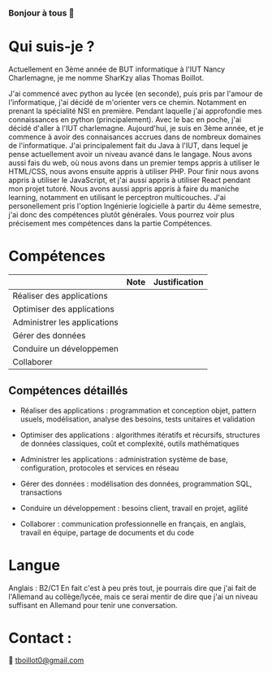 ### Bonjour à tous 👋

# Qui suis-je ?

Actuellement en 3ème année de BUT informatique à l'IUT Nancy Charlemagne, je me nomme SharKzy alias Thomas Boillot.

J'ai commencé avec python au lycée (en seconde), puis pris par l'amour de l'informatique, j'ai décidé de m'orienter vers ce chemin. Notamment en prenant la spécialité NSI en première. Pendant laquelle j'ai approfondie mes connaissances en python (principalement). Avec le bac en poche, j'ai décidé d'aller à l'IUT charlemagne. Aujourd'hui, je suis en 3ème année, et je commence à avoir des connaisances accrues dans de nombreux domaines de l'informatique. J'ai principalement fait du Java à l'IUT, dans lequel je pense actuellement avoir un niveau avancé dans le langage. Nous avons aussi fais du web, où nous avons dans un premier temps appris à utiliser le HTML/CSS, nous avons ensuite appris à utiliser PHP. Pour finir nous avons appris à utiliser le JavaScript, et j'ai aussi appris à utiliser React pendant mon projet tutoré. Nous avons aussi appris appris à faire du maniche learning, notamment en utilisant le perceptron multicouches. J'ai personellement pris l'option Ingénierie logicielle à partir du 4ème semestre, j'ai donc des compétences plutôt générales. Vous pourrez voir plus précisement mes compétences dans la partie Compétences.

# Compétences

|                              | Note | Justification |
|------------------------------|------|---------------|
| Réaliser des applications    |      |               |
| Optimiser des applications   |      |               |
| Administrer les applications |      |               |
| Gérer des données            |      |               |
| Conduire un développemen     |      |               |
| Collaborer                   |      |               |

## Compétences détaillés

- Réaliser des applications : programmation et conception objet, pattern usuels,
  modélisation, analyse des besoins, tests unitaires et validation
  
- Optimiser des applications : algorithmes itératifs et récursifs, structures de données
  classiques, coût et complexité, outils mathématiques

- Administrer les applications : administration système de base, configuration, protocoles
  et services en réseau
  
- Gérer des données : modélisation des données, programmation SQL, transactions
  
- Conduire un développement : besoins client, travail en projet, agilité
  
- Collaborer : communication professionnelle en français, en anglais, travail en équipe,
partage de documents et du code

# Langue

Anglais : B2/C1
En fait c'est à peu près tout, je pourrais dire que j'ai fait de l'Allemand au collège/lycée, mais ce serai mentir de dire que j'ai un niveau suffisant en Allemand pour tenir une conversation.

# Contact :
📧 tboillot0@gmail.com
